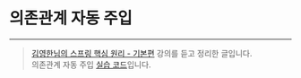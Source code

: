 # 의존관계 자동 주입

---

> [김영한님의 스프링 핵심 원리 - 기본편](https://www.inflearn.com/course/스프링-핵심-원리-기본편) 강의를 듣고 정리한 글입니다.  
> 의존관계 자동 주입 [실습 코드](https://github.com/sc0116/spring-core-basic/tree/ch07)입니다.


